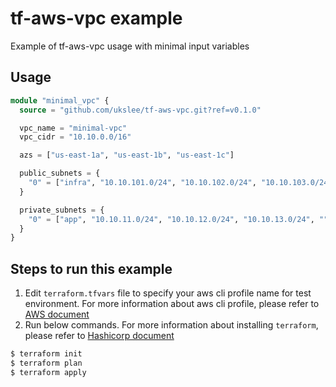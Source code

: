 
# tf-aws-vpc example

Example of tf-aws-vpc usage with minimal input variables

## Usage

``` terraform
module "minimal_vpc" {
  source = "github.com/ukslee/tf-aws-vpc.git?ref=v0.1.0"

  vpc_name = "minimal-vpc"
  vpc_cidr = "10.10.0.0/16"

  azs = ["us-east-1a", "us-east-1b", "us-east-1c"]

  public_subnets = {
    "0" = ["infra", "10.10.101.0/24", "10.10.102.0/24", "10.10.103.0/24", "", ""]
  }

  private_subnets = {
    "0" = ["app", "10.10.11.0/24", "10.10.12.0/24", "10.10.13.0/24", "", ""]
  }
}
```

## Steps to run this example

1. Edit `terraform.tfvars` file to specify your aws cli profile name for test environment.
For more information about aws cli profile, please refer to [AWS document](https://docs.aws.amazon.com/cli/latest/userguide/cli-configure-profiles.html)
1. Run below commands.
For more information about installing `terraform`, please refer to [Hashicorp document](https://learn.hashicorp.com/terraform/getting-started/install.html)

``` bash
$ terraform init
$ terraform plan
$ terraform apply
```
